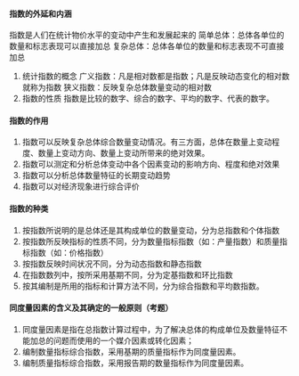 #### 指数的外延和内涵
指数是人们在统计物价水平的变动中产生和发展起来的
简单总体：总体各单位的数量和标志表现可以直接加总
复杂总体：总体各单位的数量和标志表现不可直接加总
1. 统计指数的概念
广义指数：凡是相对数都是指数；凡是反映动态变化的相对数就称为指数
狭义指数：反映复杂总体数量变动的相对数
2. 指数的性质
  指数是比较的数字、综合的数字、平均的数字、代表的数字。

#### 指数的作用
1. 指数可以反映复杂总体综合数量变动情况。有三方面，总体在数量上变动程度、数量上变动方向、数量上变动所带来的绝对效果。
2. 指数可以测定和分析总体变动中各个因素变动的影响方向、程度和绝对效果
3. 指数可以分析总体数量特征的长期变动趋势
4. 指数可以对经济现象进行综合评价

#### 指数的种类
1. 按指数所说明的是总体还是其构成单位的数量变动，分为总指数和个体指数
2. 按指数所反映指标的性质不同，分为数量指标指数（如：产量指数）和质量指标指数（如：价格指数）
3. 按指数反映时间状况不同，分为动态指数和静态指数
4. 在指数数列中，按所采用基期不同，分为定基指数和环比指数
5. 按其编制是所用的指标和计算方法不同，分为综合指数和平均数指数。

#### 同度量因素的含义及其确定的一般原则（考题）
1. 同度量因素是指在总指数计算过程中，为了解决总体的构成单位及数量特征不能加总的问题而使用的一个媒介因素或转化因素；
2. 编制数量指标综合指数，采用基期的质量指标作为同度量因素。
3. 编制质量指标综合指数，采用报告期的数量指标作为同度量因素。